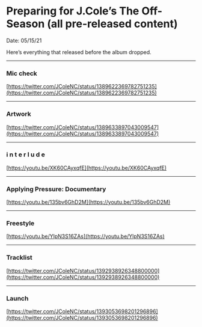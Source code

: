 # Preparing for J.Cole’s The Off-Season (all pre-released content)

Date: 05/15/21

Here’s everything that released before the album dropped.

---- 

### Mic check

[https://twitter.com/JColeNC/status/1389622369782751235](https://twitter.com/JColeNC/status/1389622369782751235)

---- 

### Artwork

[https://twitter.com/JColeNC/status/1389633897043009547](https://twitter.com/JColeNC/status/1389633897043009547)

---- 

### i n t e r l u d e

[https://youtu.be/XK60CAyxqfE](https://youtu.be/XK60CAyxqfE)

---- 

### Applying Pressure: Documentary

[https://youtu.be/135bv6GhD2M](https://youtu.be/135bv6GhD2M)

---- 

### Freestyle

[https://youtu.be/YlpN3S16ZAs](https://youtu.be/YlpN3S16ZAs)

---- 

### Tracklist

[https://twitter.com/JColeNC/status/1392938926348800000](https://twitter.com/JColeNC/status/1392938926348800000)

---- 

### Launch

[https://twitter.com/JColeNC/status/1393053698201296896](https://twitter.com/JColeNC/status/1393053698201296896)